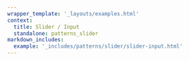 ```yaml
---
wrapper_template: '_layouts/examples.html'
context:
  title: Slider / Input
  standalone: patterns_slider
markdown_includes:
  example: '_includes/patterns/slider/slider-input.html'
---
```

